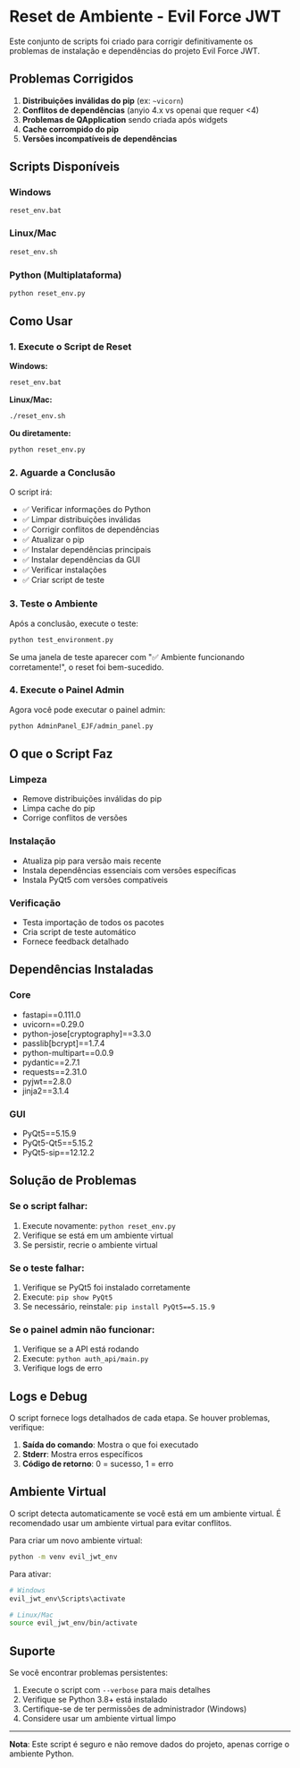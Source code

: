 # Reset de Ambiente - Evil Force JWT

Este conjunto de scripts foi criado para corrigir definitivamente os problemas de instalação e dependências do projeto Evil Force JWT.

## Problemas Corrigidos

1. **Distribuições inválidas do pip** (ex: `~vicorn`)
2. **Conflitos de dependências** (anyio 4.x vs openai que requer <4)
3. **Problemas de QApplication** sendo criada após widgets
4. **Cache corrompido do pip**
5. **Versões incompatíveis de dependências**

## Scripts Disponíveis

### Windows
```batch
reset_env.bat
```

### Linux/Mac
```bash
reset_env.sh
```

### Python (Multiplataforma)
```bash
python reset_env.py
```

## Como Usar

### 1. Execute o Script de Reset

**Windows:**
```cmd
reset_env.bat
```

**Linux/Mac:**
```bash
./reset_env.sh
```

**Ou diretamente:**
```bash
python reset_env.py
```

### 2. Aguarde a Conclusão

O script irá:
- ✅ Verificar informações do Python
- ✅ Limpar distribuições inválidas
- ✅ Corrigir conflitos de dependências
- ✅ Atualizar o pip
- ✅ Instalar dependências principais
- ✅ Instalar dependências da GUI
- ✅ Verificar instalações
- ✅ Criar script de teste

### 3. Teste o Ambiente

Após a conclusão, execute o teste:
```bash
python test_environment.py
```

Se uma janela de teste aparecer com "✅ Ambiente funcionando corretamente!", o reset foi bem-sucedido.

### 4. Execute o Painel Admin

Agora você pode executar o painel admin:
```bash
python AdminPanel_EJF/admin_panel.py
```

## O que o Script Faz

### Limpeza
- Remove distribuições inválidas do pip
- Limpa cache do pip
- Corrige conflitos de versões

### Instalação
- Atualiza pip para versão mais recente
- Instala dependências essenciais com versões específicas
- Instala PyQt5 com versões compatíveis

### Verificação
- Testa importação de todos os pacotes
- Cria script de teste automático
- Fornece feedback detalhado

## Dependências Instaladas

### Core
- fastapi==0.111.0
- uvicorn==0.29.0
- python-jose[cryptography]==3.3.0
- passlib[bcrypt]==1.7.4
- python-multipart==0.0.9
- pydantic==2.7.1
- requests==2.31.0
- pyjwt==2.8.0
- jinja2==3.1.4

### GUI
- PyQt5==5.15.9
- PyQt5-Qt5==5.15.2
- PyQt5-sip==12.12.2

## Solução de Problemas

### Se o script falhar:
1. Execute novamente: `python reset_env.py`
2. Verifique se está em um ambiente virtual
3. Se persistir, recrie o ambiente virtual

### Se o teste falhar:
1. Verifique se PyQt5 foi instalado corretamente
2. Execute: `pip show PyQt5`
3. Se necessário, reinstale: `pip install PyQt5==5.15.9`

### Se o painel admin não funcionar:
1. Verifique se a API está rodando
2. Execute: `python auth_api/main.py`
3. Verifique logs de erro

## Logs e Debug

O script fornece logs detalhados de cada etapa. Se houver problemas, verifique:

1. **Saída do comando**: Mostra o que foi executado
2. **Stderr**: Mostra erros específicos
3. **Código de retorno**: 0 = sucesso, 1 = erro

## Ambiente Virtual

O script detecta automaticamente se você está em um ambiente virtual. É recomendado usar um ambiente virtual para evitar conflitos.

Para criar um novo ambiente virtual:
```bash
python -m venv evil_jwt_env
```

Para ativar:
```bash
# Windows
evil_jwt_env\Scripts\activate

# Linux/Mac
source evil_jwt_env/bin/activate
```

## Suporte

Se você encontrar problemas persistentes:

1. Execute o script com `--verbose` para mais detalhes
2. Verifique se Python 3.8+ está instalado
3. Certifique-se de ter permissões de administrador (Windows)
4. Considere usar um ambiente virtual limpo

---

**Nota**: Este script é seguro e não remove dados do projeto, apenas corrige o ambiente Python. 